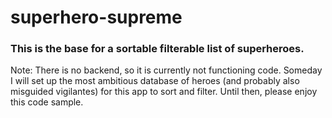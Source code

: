 # superhero-supreme

### This is the base for a sortable filterable list of superheroes.

Note: There is no backend, so it is currently not functioning code. Someday I will set up the most ambitious database of heroes (and probably also misguided vigilantes) for this app to sort and filter. Until then, please enjoy this code sample.